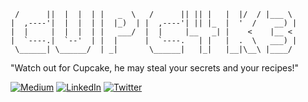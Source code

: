```
 /      ||  |  |  | |   _  \   /      || || |   |  |/  / |___ \  
|  ,----'|  |  |  | |  |_)  | |  ,----'| || |_  |  '  /    __) | 
|  |     |  |  |  | |   ___/  |  |     |__   _| |    <    |__ <  
|  `----.|  `--'  | |  |      |  `----.   | |   |  .  \   ___) | 
 \______| \______/  | _|       \______|   |_|   |__|\__\ |____/  
```

"Watch out for Cupcake, he may steal your secrets and your recipes!"

[![Medium](https://img.shields.io/badge/-Medium-%2312100E?style=for-the-badge&logo=medium&logoColor=white)](https://cupc4k3.lol)
[![LinkedIn](https://img.shields.io/badge/-LinkedIn-%230077B5?style=for-the-badge&logo=linkedin&logoColor=white)](https://www.linkedin.com/in/danbarrox)
[![Twitter](https://img.shields.io/badge/-Twitter-%231DA1F2?style=for-the-badge&logo=twitter&logoColor=white)](https://twitter.com/cupc4k3d)
